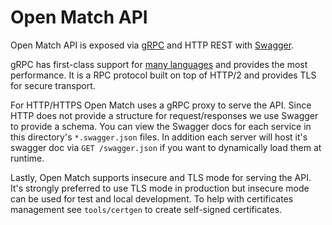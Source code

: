 # Open Match API

Open Match API is exposed via [gRPC](https://grpc.io/) and HTTP REST with [Swagger](https://swagger.io/tools/swagger-codegen/).

gRPC has first-class support for [many languages](https://grpc.io/docs/) and provides the most performance. It is a RPC protocol built on top of HTTP/2 and provides TLS for secure transport.

For HTTP/HTTPS Open Match uses a gRPC proxy to serve the API. Since HTTP does not provide a structure for request/responses we use Swagger to provide a schema. You can view the Swagger docs for each service in this directory's `*.swagger.json` files. In addition each server will host it's swagger doc via `GET /swagger.json` if you want to dynamically load them at runtime.

Lastly, Open Match supports insecure and TLS mode for serving the API. It's strongly preferred to use TLS mode in production but insecure mode can be used for test and local development. To help with certificates management see `tools/certgen` to create self-signed certificates.